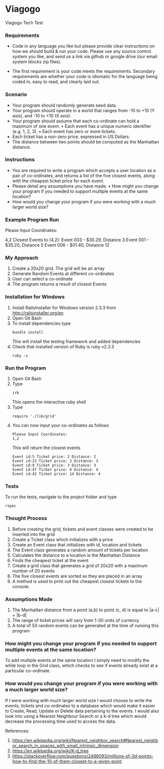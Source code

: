 # Viagogo
Viagogo Tech Test

### Requirements

- Code in any language you like but please provide clear instructions on how we should build & run your code.
Please use any source control system you like, and send us a link via github or google drive (our email system blocks zip files).

- The first requirement is your code meets the requirements.
Secondary requirements are whether your code is idiomatic for the language being coded in, easy to read, and clearly laid out.

### Scenario

- Your program should randomly generate seed data.
- Your program should operate in a world that ranges from -10 to +10 (Y axis), and -10 to +10 (X axis).
- Your program should assume that each co-ordinate can hold a maximum of one event. • Each event has a unique numeric identifier (e.g. 1, 2, 3). • Each event has zero or more tickets.
- Each ticket has a non-zero price, expressed in US Dollars.
- The distance between two points should be computed as the Manhattan distance.


### Instructions

- You are required to write a program which accepts a user location as a pair of co-ordinates, and returns a list of the five closest events, along with the cheapest ticket price for each event.
- Please detail any assumptions you have made. • How might you change your program if you needed to support multiple events at the same location?
- How would you change your program if you were working with a much larger world size?

### Example Program Run


Please Input Coordinates:

4,2
Closest Events to (4,2):
Event 003 - $30.29, Distance 3
Event 001 - $35.20, Distance 5
Event 006 - $01.40, Distance 12

### My Approach

1. Create a 20x20 grid. The grid will be an array
2. Generate Random Events at different co-ordinates
3. User can select a co-ordinate
4. The program returns a result of closest Events

### Installation for Windows

1. Install RailsInstaller for Windows version 2.3.3  from 
   http://railsinstaller.org/en
2. Open Git Bash
3. To install dependencies type
   ```
   bundle install
   ```
   This will install the testing framework and added dependencies
4. Check that installed version of Ruby is ruby v2.3.3
   ```
   ruby -v
   ```

### Run the Program

1. Open Git Bash
2. Type 
   ```
   irb
   ```
   This opens the interactive ruby shell
3. Type
   ```
   require './lib/grid'
   ```
4. You can now input your co-ordinates as follows
   ```
   Please Input Coordinates:
   1,2
   ```
   This will return the closest events
   ```
   Event id:5 Ticket price: 2 Distance: 2
   Event id:23 Ticket price: 2 Distance: 3
   Event id:9 Ticket price: 3 Distance: 3
   Event id:47 Ticket price: 6 Distance: 4
   Event id:42 Ticket price: 14 Distance: 4
   ```

### Tests
   To run the tests, navigate to the project folder and type 
   ```
   rspec
   ````
   
### Thought Process
1. Before creating the grid, tickets and event classes were created to be inserted into the grid
2. Create a Ticket class which initializes with a price
3. Create an Event class that initializes with id, location and tickets 
4. The Event class generates a random amount of tickets per location
5. Calculates the distance to a location ie the Manhattan Distance
6. Finds the cheapest ticket at the event
7. Create a grid class that generates a grid of 20x20 with a maximum number of 20 events
8. The five closest events are sorted as they are placed in an array
9. A method is used to print out the cheapest closest tickets to the console.

### Assumptions Made

1. The Manhattan distance from a point (a,b) to point (c, d) is equal to |a-c| + |b-d|
2. The range of ticket prices will vary from 1-30 units of currency
3. A total of 50 random events can be generated at the time of running this program

### How might you change your program if you needed to support multiple events at the same location?

To add multiple events at the same location I simply need to modify the while loop in the Grid class, which checks to see if events already exist at a particular co-ordinate.

### How would you change your program if you were working with a much larger world size?

If I were working with much larger world size I would choose to write the events, tickets and co-ordinates to a database which would make it easier to Create, Read, Update or Delete data pertaining to the events.
I would also look into using a Nearest Neighbour Search or a k-d tree which would decrease the processing time used to access the data.

References:
1. https://en.wikipedia.org/wiki/Nearest_neighbor_search#Nearest_neighbor_search_in_spaces_with_small_intrinsic_dimension
2. https://en.wikipedia.org/wiki/K-d_tree
3. https://stackoverflow.com/questions/2486093/millions-of-3d-points-how-to-find-the-10-of-them-closest-to-a-given-point
